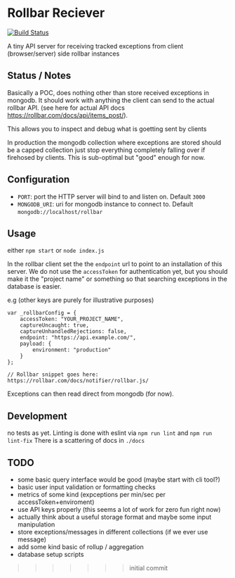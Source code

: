 # Rollbar Reciever

[![Build Status](https://travis-ci.org/razoroccam/rollbar-receiver.svg?branch=master)](https://travis-ci.org/razoroccam/rollbar-receiver)

A tiny API server for receiving tracked exceptions from client (browser/server) side rollbar instances

## Status / Notes

Basically a POC, does nothing other than store received exceptions in mongodb. It should work with anything the
client can send to the actual rollbar API. (see here for actual API docs https://rollbar.com/docs/api/items_post/).

This allows you to inspect and debug what is goetting sent by clients

In production the mongodb collection where exceptions are stored should be a capped collection
just stop everything completely falling over if firehosed by clients. This is sub-optimal 
but "good" enough for now.

## Configuration

- `PORT`: port the HTTP server will bind to and listen on. Default `3000`
- `MONGODB_URI`: uri for mongodb instance to connect to. Default `mongodb://localhost/rollbar`

## Usage

either `npm start` or `node index.js`

In the rollbar client set the the `endpoint` url to point to an installation of this server.
We do not use the `accessToken` for authentication yet, but you should make it the "project name" or something
so that searching exceptions in the database is easier.

e.g (other keys are purely for illustrative purposes)

```
var _rollbarConfig = {
    accessToken: "YOUR_PROJECT_NAME",
    captureUncaught: true,
    captureUnhandledRejections: false,
    endpoint: "https://api.example.com/",
    payload: {
        environment: "production"
    }
};

// Rollbar snippet goes here: https://rollbar.com/docs/notifier/rollbar.js/

```

Exceptions can then read direct from mongodb (for now).

## Development

no tests as yet.
Linting is done with eslint via `npm run lint` and `npm run lint-fix`
There is a scattering of docs in `./docs`

## TODO

- some basic query interface would be good (maybe start with cli tool?)
- basic user input validation or formatting checks
- metrics of some kind (expceptions per min/sec per accessToken+enviroment)
- use API keys properly (this seems a lot of work for zero fun right now)
- actually think about a useful storage format and maybe some input manipulation
- store exceptions/messages in different collections (if we ever use message)
- add some kind basic of rollup / aggregation
- database setup scripts
>>>>>>> initial commit
